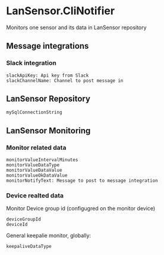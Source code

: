 ﻿# LanSensor.CliNotifier

Monitors one sensor and its data in LanSensor repository

## Message integrations

### Slack integration 

    slackApiKey: Api key from Slack
    slackChannelName: Channel to post message in


## LanSensor Repository

    mySqlConnectionString

## LanSensor Monitoring 


### Monitor related data
    monitorValueIntervalMinutes
    monitorValueDataType
    monitorValueDataValue
    monitorValueOkDataValue
    monitorNotifyText: Message to post to message integration

### Device realted data

Monitor Device group id (configugred on the monitor device)

    deviceGroupId
    deviceId

General keepalie monitor, globally:

    keepaliveDataType
